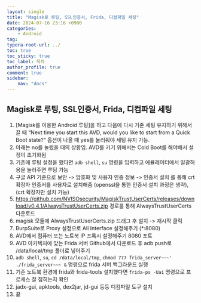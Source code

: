```yaml
---
layout: single
title: "Magisk로 루팅, SSL인증서, Frida, 디컴파일 세팅"
date: 2024-07-16 23:16 +0900
categories: 
    - Android
tag: 
typora-root-url: ../
toc: true
toc_sticky: true
toc_label: 목차
author_profile: true
comment: true
sidebar:
    nav: "docs"
---
```


## Magisk로 루팅, SSL인증서, Frida, 디컴파일 세팅

1. [Magisk를 이용한 Android 루팅]을 하고 다음에 다시 기존 세팅 유지하기 위해서 끌 때 “Next time you start this AVD, would you like to start from a Quick Boot state?“ 옵션이 나올 때 yes를 눌러줘야 세팅 유지 가능.
2. 아래는 no를 눌렀을 때의 상황임. AVD를 키기 위해서는 Cold Boot를 해야해서 설정이 초기화됨
3. 기존에 루팅 설정을 했다면 `adb shell`,  `su` 명령을 입력하고 에뮬레이터에서 일괄허용을 눌러주면 루팅 가능
4. 구글 API 기준으로 보안 -> 암호화 및 사용자 인증 정보 -> 인증서 설치 를 통해 crt 확장자 인증서를 사용자로 설치해줌 (openssl을 통한 인증서 설치 과정은 생략), (crt 확장자만 설치 가능)
5. https://github.com/NVISOsecurity/MagiskTrustUserCerts/releases/download/v0.4.1/AlwaysTrustUserCerts.zip 경로를 통해 AlwaysTrustUserCerts 다운로드
6. magisk 모듈에 AlwaysTrustUserCerts.zip 드래그 후 설치 -> 재시작 클릭
7. BurpSuite로 Proxy 설정으로 All Interface 설정해주기 (*:8080)
8. AVD에서 컴퓨터 또는 노트북 IP 프록시 설정해주기 8080 포트
9. AVD 아키텍처에 맞는 Frida 서버 Github에서 다운로드 후 adb push로 /data/local/tmp 폴더로 넣어주기
10. `adb shell`, `su`, `cd /data/local/tmp`, `chmod 777 frida_server~~~'` `./frida_server~~~ &` 명령으로 frida 서버 백그라운드 실행
11. 기존 노트북 환경에 frida와 frida-tools 설치했다면 `frida-ps -Uai` 명령으로 프로세스 잘 잡히는지 확인
12. jadx-gui, apktools, dex2jar, jd-gui 등등 디컴파일 도구 설치
13. 끝
